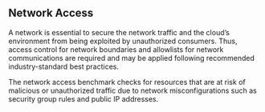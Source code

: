 ## Network Access

A network is essential to secure the network traffic and the cloud’s environment from being exploited by unauthorized consumers. Thus, access control for network boundaries and allowlists for network communications are required and may be applied following recommended industry-standard best practices.

The network access benchmark checks for resources that are at risk of malicious or unauthorized traffic due to network misconfigurations such as security group rules and public IP addresses.
